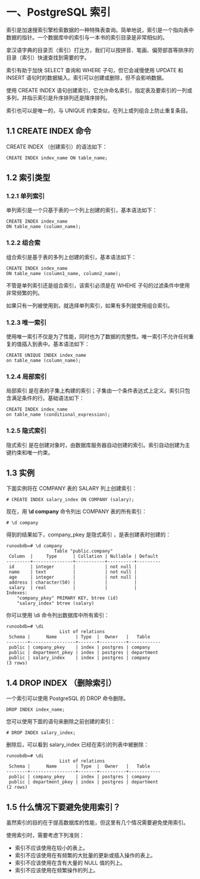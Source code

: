 # 一、PostgreSQL 索引

索引是加速搜索引擎检索数据的一种特殊表查询。简单地说，索引是一个指向表中数据的指针。一个数据库中的索引与一本书的索引目录是非常相似的。

拿汉语字典的目录页（索引）打比方，我们可以按拼音、笔画、偏旁部首等排序的目录（索引）快速查找到需要的字。

索引有助于加快 SELECT 查询和 WHERE 子句，但它会减慢使用 UPDATE 和 INSERT 语句时的数据输入。索引可以创建或删除，但不会影响数据。

使用 CREATE INDEX 语句创建索引，它允许命名索引，指定表及要索引的一列或多列，并指示索引是升序排列还是降序排列。

索引也可以是唯一的，与 UNIQUE 约束类似，在列上或列组合上防止重复条目。

## 1.1 CREATE INDEX 命令

CREATE INDEX （创建索引）的语法如下：

```plsql
CREATE INDEX index_name ON table_name;
```

## 1.2 索引类型

### 1.2.1 单列索引

单列索引是一个只基于表的一个列上创建的索引，基本语法如下：

```plsql
CREATE INDEX index_name
ON table_name (column_name);
```

### 1.2.2 组合索

组合索引是基于表的多列上创建的索引，基本语法如下：

```plsql
CREATE INDEX index_name
ON table_name (column1_name, column2_name);
```

不管是单列索引还是组合索引，该索引必须是在 WHEHE 子句的过滤条件中使用非常频繁的列。

如果只有一列被使用到，就选择单列索引，如果有多列就使用组合索引。

### 1.2.3 唯一索引

使用唯一索引不仅是为了性能，同时也为了数据的完整性。唯一索引不允许任何重复的值插入到表中。基本语法如下：

```plsql
CREATE UNIQUE INDEX index_name
on table_name (column_name);
```

### 1.2.4 局部索引

局部索引 是在表的子集上构建的索引；子集由一个条件表达式上定义。索引只包含满足条件的行。基础语法如下：

```plsql
CREATE INDEX index_name
on table_name (conditional_expression);
```

### 1.2.5 隐式索引

隐式索引 是在创建对象时，由数据库服务器自动创建的索引。索引自动创建为主键约束和唯一约束。

## 1.3 实例

下面实例将在 COMPANY 表的 SALARY 列上创建索引：

```plsql
# CREATE INDEX salary_index ON COMPANY (salary);
```

现在，用  **\d company** 命令列出 COMPANY 表的所有索引：

```plsql
# \d company
```

得到的结果如下，company_pkey 是隐式索引 ，是表创建表时创建的：

```plsql
runoobdb=# \d company
                  Table "public.company"
 Column  |     Type      | Collation | Nullable | Default 
---------+---------------+-----------+----------+---------
 id      | integer       |           | not null | 
 name    | text          |           | not null | 
 age     | integer       |           | not null | 
 address | character(50) |           |          | 
 salary  | real          |           |          | 
Indexes:
    "company_pkey" PRIMARY KEY, btree (id)
    "salary_index" btree (salary)
```

你可以使用 \di 命令列出数据库中所有索引：

```plsql
runoobdb=# \di
                    List of relations
 Schema |      Name       | Type  |  Owner   |   Table    
--------+-----------------+-------+----------+------------
 public | company_pkey    | index | postgres | company
 public | department_pkey | index | postgres | department
 public | salary_index    | index | postgres | company
(3 rows)
```

## 1.4 DROP INDEX （删除索引）

一个索引可以使用 PostgreSQL 的 DROP 命令删除。

```plsql
DROP INDEX index_name;
```

您可以使用下面的语句来删除之前创建的索引：

```plsql
# DROP INDEX salary_index;
```

删除后，可以看到 salary_index 已经在索引的列表中被删除：

```plsql
runoobdb=# \di
                    List of relations
 Schema |      Name       | Type  |  Owner   |   Table    
--------+-----------------+-------+----------+------------
 public | company_pkey    | index | postgres | company
 public | department_pkey | index | postgres | department
(2 rows)
```

## 1.5 什么情况下要避免使用索引？

虽然索引的目的在于提高数据库的性能，但这里有几个情况需要避免使用索引。

使用索引时，需要考虑下列准则：

- 索引不应该使用在较小的表上。
- 索引不应该使用在有频繁的大批量的更新或插入操作的表上。
- 索引不应该使用在含有大量的 NULL 值的列上。
- 索引不应该使用在频繁操作的列上。
